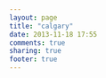 ```yaml
---
layout: page
title: "calgary"
date: 2013-11-18 17:55
comments: true
sharing: true
footer: true
---
```


